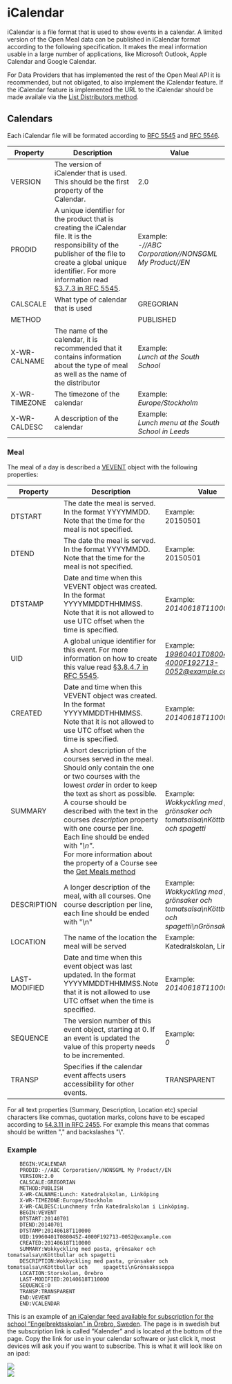 # iCalendar

iCalendar is a file format that is used to show events in a calendar. A limited version of the Open Meal data can be published in iCalendar format according to the following specification. It makes the meal information usable in a large number of applications, like Microsoft Outlook, Apple Calendar and Google Calendar.

For Data Providers that has implemented the rest of the Open Meal API it is recommended, but not obligated, to also implement the iCalendar feature. If the iCalendar feature is implemented the URL to the iCalendar should be made availale via the [List Distributors method](/doc/list-distributors.html).

## Calendars

Each iCalendar file will be formated according to [RFC 5545](http://tools.ietf.org/html/rfc5545) and [RFC 5546](http://tools.ietf.org/html/rfc5546).

| Property      | Description                                                                                                                                                                                                                                                            | Value                                                      |
| ------------- | ---------------------------------------------------------------------------------------------------------------------------------------------------------------------------------------------------------------------------------------------------------------------- | ---------------------------------------------------------- |
| VERSION       | The version of iCalender that is used. This should be the first property of the Calendar.                                                                                                                                                                              | 2.0                                                        |
| PRODID        | A unique identifier for the product that is creating the iCalendar file. It is the responsibility of the publisher of the file to create a global unique identifier. For more information read [§3.7.3 in RFC 5545](http://tools.ietf.org/html/rfc5545#section-3.7.3). | Example:<br />_-//ABC Corporation//NONSGML My Product//EN_ |
| CALSCALE      | What type of calendar that is used                                                                                                                                                                                                                                     | GREGORIAN                                                  |
| METHOD        |                                                                                                                                                                                                                                                                        | PUBLISHED                                                  |
| X-WR-CALNAME  | The name of the calendar, it is recommended that it contains information about the type of meal as well as the name of the distributor                                                                                                                                 | Example:<br />_Lunch at the South School_                  |
| X-WR-TIMEZONE | The timezone of the calendar                                                                                                                                                                                                                                           | Example:<br />_Europe/Stockholm_                           |
| X-WR-CALDESC  | A description of the calendar                                                                                                                                                                                                                                          | Example:<br />_Lunch menu at the South School in Leeds_    |

### Meal

The meal of a day is described a [VEVENT](http://tools.ietf.org/html/rfc5545#section-3.6.1) object with the following properties:

| Property      | Description                                                                                                                                                                                                                                                                                                                                                                                                                          | Value                                                                                                   |
| ------------- | ------------------------------------------------------------------------------------------------------------------------------------------------------------------------------------------------------------------------------------------------------------------------------------------------------------------------------------------------------------------------------------------------------------------------------------ | ------------------------------------------------------------------------------------------------------- |
| DTSTART       | The date the meal is served. In the format YYYYMMDD. Note that the time for the meal is not specified.                                                                                                                                                                                                                                                                                                                               | Example:<br />20150501                                                                                  |
| DTEND         | The date the meal is served. In the format YYYYMMDD. Note that the time for the meal is not specified.                                                                                                                                                                                                                                                                                                                               | Example:<br />20150501                                                                                  |
| DTSTAMP       | Date and time when this VEVENT object was created. In the format YYYYMMDDTHHMMSS. Note that it is not allowed to use UTC offset when the time is specified.                                                                                                                                                                                                                                                                          | Example:<br />_20140618T110000_                                                                         |
| UID           | A global unique identifier for this event. For more information on how to create this value read [§3.8.4.7 in RFC 5545](http://tools.ietf.org/html/rfc5545#section-3.8.4.7).                                                                                                                                                                                                                                                         | Example:<br />*19960401T080045Z-4000F192713-0052@example.com*                                           |
| CREATED       | Date and time when this VEVENT object was created. In the format YYYYMMDDTHHMMSS. Note that it is not allowed to use UTC offset when the time is specified.                                                                                                                                                                                                                                                                          | Example:<br />_20140618T110000_                                                                         |
| SUMMARY       | A short description of the courses served in the meal. Should only contain the one or two courses with the lowest _order_ in order to keep the text as short as possible. A course should be described with the text in the courses _description_ property with one course per line. Each line should be ended with _"\n"_.<br />For more information about the property of a Course see the [Get Meals method](/doc/get-meals.html) | Example:<br />_Wokkyckling med pasta, grönsaker och tomatsalsa\nKöttbullar och spagetti_                |
| DESCRIPTION   | A longer description of the meal, with all courses. One course description per line, each line should be ended with "\n"                                                                                                                                                                                                                                                                                                             | Example:<br />_Wokkyckling med pasta, grönsaker och tomatsalsa\nKöttbullar och spagetti\nGrönsakssoppa_ |
| LOCATION      | The name of the location the meal will be served                                                                                                                                                                                                                                                                                                                                                                                     | Example:<br />Katedralskolan, Linköping                                                                 |
| LAST-MODIFIED | Date and time when this event object was last updated. In the format YYYYMMDDTHHMMSS.Note that it is not allowed to use UTC offset when the time is specified.                                                                                                                                                                                                                                                                       | Example:<br />_20140618T110000_                                                                         |
| SEQUENCE      | The version number of this event object, starting at 0. If an event is updated the value of this property needs to be incremented.                                                                                                                                                                                                                                                                                                   | Example:<br />_0_                                                                                       |
| TRANSP        | Specifies if the calendar event affects users accessibility for other events.                                                                                                                                                                                                                                                                                                                                                        | TRANSPARENT                                                                                             |

For all text properties (Summary, Description, Location etc) special characters like commas, quotation marks, colons have to be escaped according to [§4.3.11 in RFC 2455](https://www.ietf.org/rfc/rfc2445.txt). For example this means that commas should be written "\," and backslashes "\\".

### Example

```
    BEGIN:VCALENDAR
    PRODID:-//ABC Corporation//NONSGML My Product//EN
    VERSION:2.0
    CALSCALE:GREGORIAN
    METHOD:PUBLISH
    X-WR-CALNAME:Lunch: Katedralskolan, Linköping
    X-WR-TIMEZONE:Europe/Stockholm
    X-WR-CALDESC:Lunchmeny från Katedralskolan i Linköping.
    BEGIN:VEVENT
    DTSTART:20140701
    DTEND:20140701
    DTSTAMP:20140618T110000
    UID:19960401T080045Z-4000F192713-0052@example.com
    CREATED:20140618T110000
    SUMMARY:Wokkyckling med pasta, grönsaker och tomatsalsa\nKöttbullar och spagetti
    DESCRIPTION:Wokkyckling med pasta, grönsaker och tomatsalsa\nKöttbullar och     spagetti\nGrönsakssoppa
    LOCATION:Storskolan, Örebro
    LAST-MODIFIED:20140618T110000
    SEQUENCE:0
    TRANSP:TRANSPARENT
    END:VEVENT
    END:VCALENDAR
```

This is an example of [an iCalendar feed available for subscription for the school ”Engelbrektsskolan” in Örebro, Sweden](https://skolmaten.se/about/calendar/engelbrektsskolan/). The page is in swedish but the subscription link is called ”Kalender” and is located at the bottom of the page. Copy the link for use in your calendar software or just click it, most devices will ask you if you want to subscribe. This is what it will look like on an ipad:

<img src="/Open-Meal/img/Kalender-maltidsinformation-crop.png" /><br/>
<img src="/Open-Meal/img/Kalender-maltidsinformation-crop-expanded.png" />
